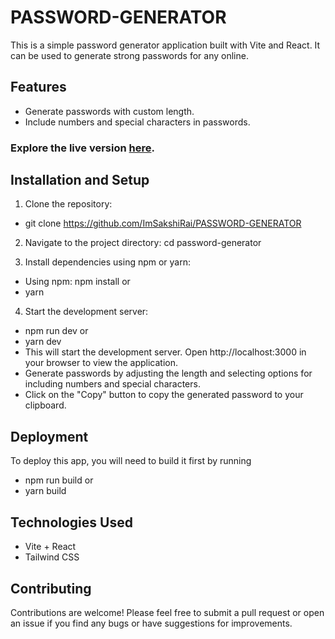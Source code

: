 # PASSWORD-GENERATOR

This is a simple password generator application built with Vite and React.
It can be used to generate strong passwords for any online.


## Features

- Generate passwords with custom length.
- Include numbers and special characters in passwords.

### Explore the live version [here](https://iamsakshirai-password-generator.vercel.app/).


## Installation and Setup

1. Clone the repository:
- git clone https://github.com/ImSakshiRai/PASSWORD-GENERATOR
2. Navigate to the project directory: cd password-generator

3.  Install dependencies using npm or yarn:
- Using npm: npm install
   or
- yarn
4. Start the development server: 
- npm run dev
  or
- yarn dev
- This will start the development server. Open http://localhost:3000 in your browser to view the application.       
- Generate passwords by adjusting the length and selecting options for including numbers and special characters.
- Click on the "Copy" button to copy the generated password to your clipboard.

## Deployment
To deploy this app, you will need to build it first by running
- npm run build
  or
- yarn build

## Technologies Used
- Vite + React
- Tailwind CSS

## Contributing
 
Contributions are welcome! Please feel free to submit a pull request or open an issue if you find any bugs or have suggestions for improvements.



